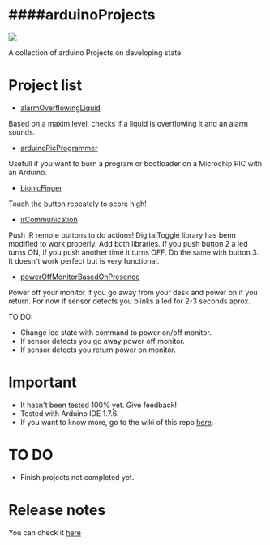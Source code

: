 ####arduinoProjects
=============================================

![](https://store.arduino.cc/includes/images/stickers_logo_text.png)

A collection of arduino Projects on developing state.

Project list
=============================================

* [alarmOverflowingLiquid](https://github.com/adgellida/arduinoProjects/tree/master/alarmOverflowingLiquid)

Based on a maxim level, checks if a liquid is overflowing it and an alarm sounds.

* [arduinoPicProgrammer](https://github.com/adgellida/arduinoProjects/tree/master/arduinoPicProgrammer)

Usefull if you want to burn a program or bootloader on a Microchip PIC with an Arduino.

* [bionicFinger](https://github.com/adgellida/arduinoProjects/tree/master/bionicFinger)

Touch the button repeately to score high!

* [irCommunication](https://github.com/adgellida/arduinoProjects/tree/master/irCommunication)

Push IR remote buttons to do actions!
DigitalToggle library has benn modified to work properly.
Add both libraries.
If you push button 2 a led turns ON, if you push another time it turns OFF.
Do the same with button 3.
It doesn't work perfect but is very functional.

* [powerOffMonitorBasedOnPresence](https://github.com/adgellida/arduinoProjects/tree/master/powerOffMonitorBasedOnPresence)

Power off your monitor if you go away from your desk and power on if you return.
For now if sensor detects you blinks a led for 2-3 seconds aprox.

TO DO:
* Change led state with command to power on/off monitor.
* If sensor detects you go away power off monitor.
* If sensor detects you return power on monitor.

Important
=============================================
* It hasn't been tested 100% yet. Give feedback!
* Tested with Arduino IDE 1.7.6.
* If you want to know more, go to the wiki of this repo [here](https://github.com/adgellida/arduinoProjects/wiki).

TO DO
=============================================
* Finish projects not completed yet.

Release notes
=============================================
You can check it [here](https://github.com/adgellida/arduinoProjects/releases)
